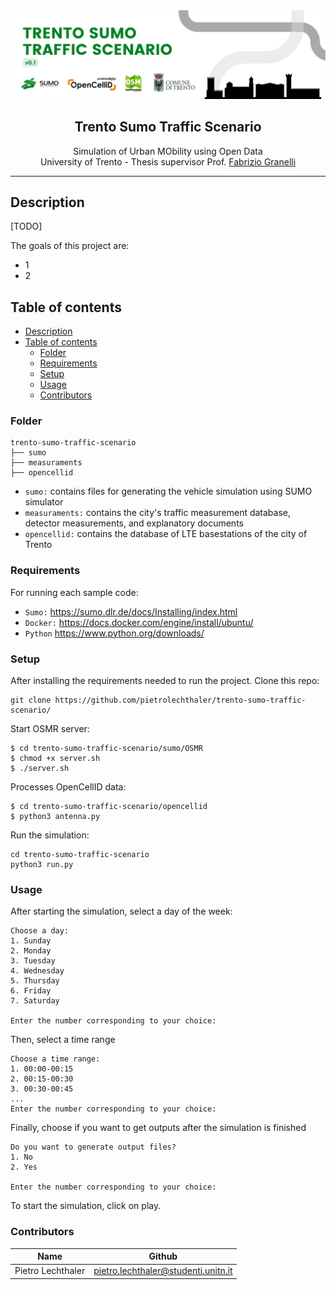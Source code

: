 <img src="main.png">

<p align="center">
  <h2 align="center">Trento Sumo Traffic Scenario</h2>
  <p align="center">
Simulation of Urban MObility using Open Data  <br>University of Trento - Thesis supervisor Prof. <a href="https://www.granelli-lab.org/staff/fabrizio-granelli">Fabrizio Granelli</a>
  </p>
</p>

<hr>

## Description
[TODO]

The goals of this project are:
- 1
- 2

## Table of contents
- [Description](#description)
- [Table of contents](#table-of-contents)
  - [Folder](#folder)
  - [Requirements](#requirements)
  - [Setup](#setup)
  - [Usage](#usage)
  - [Contributors](#contributors)



### Folder
```
trento-sumo-traffic-scenario
├── sumo
├── measuraments
├── opencellid
```
- `sumo:` contains files for generating the vehicle simulation using SUMO simulator
- `measuraments:` contains the city's traffic measurement database, detector measurements, and explanatory documents
- `opencellid:` contains the database of LTE basestations of the city of Trento


### Requirements

For running each sample code:
- `Sumo:` https://sumo.dlr.de/docs/Installing/index.html
- `Docker:` https://docs.docker.com/engine/install/ubuntu/
- `Python` https://www.python.org/downloads/

### Setup

After installing the requirements needed to run the project. Clone this repo:
```
git clone https://github.com/pietrolechthaler/trento-sumo-traffic-scenario/
```

Start OSMR server:
```
$ cd trento-sumo-traffic-scenario/sumo/OSMR
$ chmod +x server.sh
$ ./server.sh
```
Processes OpenCellID data:
```
$ cd trento-sumo-traffic-scenario/opencellid
$ python3 antenna.py
```

Run the simulation:
```
cd trento-sumo-traffic-scenario
python3 run.py
```
### Usage

After starting the simulation, select a day of the week:

```
Choose a day:
1. Sunday
2. Monday
3. Tuesday
4. Wednesday
5. Thursday
6. Friday
7. Saturday

Enter the number corresponding to your choice:
```
Then, select a time range
```
Choose a time range:
1. 00:00-00:15      
2. 00:15-00:30      
3. 00:30-00:45 
...
Enter the number corresponding to your choice:
```
Finally, choose if you want to get outputs after the simulation is finished
```
Do you want to generate output files?
1. No
2. Yes

Enter the number corresponding to your choice:
```

To start the simulation, click on play.

### Contributors
| Name                 | Github                               |
|----------------------|--------------------------------------|
| Pietro Lechthaler    | pietro.lechthaler@studenti.unitn.it  |
